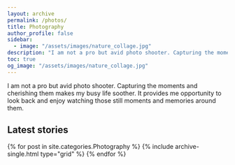 ```yaml
---
layout: archive 
permalink: /photos/
title: Photography
author_profile: false
sidebar:
  - image: "/assets/images/nature_collage.jpg"
description: "I am not a pro but avid photo shooter. Capturing the moments and cherishing them makes my busy life soother. It provides me opportunity to look back and enjoy watching those still moments and memories around them. "
toc: true
og_image: "/assets/images/nature_collage.jpg"
---
```

I am not a pro but avid photo shooter. Capturing the moments and cherishing them makes my busy life soother. It provides me opportunity to look back and enjoy watching those still moments and memories around them.

## Latest stories

<div class="grid__wrapper">
  {% for post in site.categories.Photography %}
    {% include archive-single.html type="grid" %}
  {% endfor %}
</div>